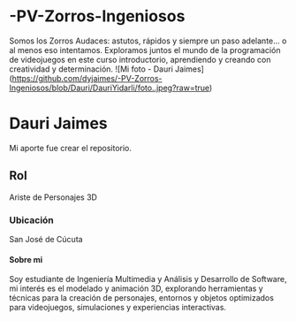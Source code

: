 # -PV-Zorros-Ingeniosos
Somos los Zorros Audaces: astutos, rápidos y siempre un paso adelante... o al menos eso intentamos. Exploramos juntos el mundo de la programación de videojuegos en este curso introductorio, aprendiendo y creando con creatividad y determinación.
![Mi foto - Dauri Jaimes] (https://github.com/dyjaimes/-PV-Zorros-Ingeniosos/blob/Dauri/DauriYidarli/foto..jpeg?raw=true)
# Dauri Jaimes
Mi aporte fue crear el repositorio.
## Rol
Ariste de Personajes 3D
### Ubicación
San José de Cúcuta
#### Sobre mi
Soy estudiante de Ingeniería Multimedia y Análisis y Desarrollo de Software, mi interés es el modelado y animación 3D, explorando herramientas y técnicas para la creación de personajes, entornos y objetos optimizados para videojuegos, simulaciones y experiencias interactivas.

